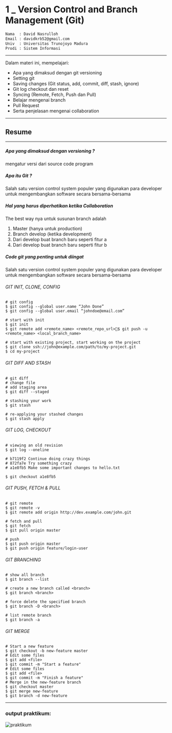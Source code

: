 # 1 \_ Version Control and Branch Management (Git)

```sh
Nama  : David Nasrulloh
Email : davidkrb52@gmail.com
Univ  : Universitas Trunojoyo Madura
Prodi : Sistem Informasi
```

---

Dalam materi ini, mempelajari:

- Apa yang dimaksud dengan git versioning
- Setting git
- Saving changes (Git status, add, commit, diff, stash, ignore)
- Git log checkout dan reset
- Syncing (Remote, Fetch, Push dan Pull)
- Belajar mengenai branch
- Pull Request
- Serta penjelasan mengenai collaboration

---

## Resume

---

##### Apa yang dimaksud dengan versioning ?

mengatur versi dari source code program

##### Apa itu Git ?

Salah satu version control system populer yang digunakan para developer untuk mengembangkan software secara bersama-bersama

##### Hal yang harus diperhatikan ketika Collaboration

The best way nya untuk susunan branch adalah

1. Master (hanya untuk production)
2. Branch develop (ketika development)
3. Dari develop buat branch baru seperti fitur a
4. Dari develop buat branch baru seperti fitur b

##### Code git yang penting untuk diingat

Salah satu version control system populer yang digunakan para developer untuk mengembangkan software secara bersama-bersama

###### GIT INIT, CLONE, CONFIG

```
# git config
$ git config --global user.name “John Done”
$ git config --global user.email “johndoe@email.com”

# start with init
$ git init
$ git remote add <remote_name> <remote_repo_url>$ git push -u <remote_name> <local_branch_name>

# start with existing project, start working on the project
$ git clone ssh://john@example.com/path/to/my-project.git
$ cd my-project
```

###### GIT DIFF AND STASH

```
# git diff
# change file
# add staging area
$ git diff --staged

# stashing your work
$ git stash

# re-applying your stashed changes
$ git stash apply
```

###### GIT LOG, CHECKOUT

```
# viewing an old revision
$ git log --oneline

# b7119f2 Continue doing crazy things
# 872fa7e Try something crazy
# a1e8fb5 Make some important changes to hello.txt

$ git checkout a1e8fb5
```

###### GIT PUSH, FETCH & PULL

```
# git remote
$ git remote -v
$ git remote add origin http://dev.example.com/john.git

# fetch and pull
$ git fetch
$ git pull origin master

# push
$ git push origin master
$ git push origin feature/login-user
```

###### GIT BRANCHING

```
# show all branch
$ git branch --list

# create a new branch called <branch>
$ git branch <branch>

# force delete the specified branch
$ git branch -D <branch>

# list remote branch
$ git branch -a
```

###### GIT MERGE

```
# Start a new feature
$ git checkout -b new-feature master
# Edit some files
$ git add <file>
$ git commit -m "Start a feature"
# Edit some files
$ git add <file>
$ git commit -m "Finish a feature"
# Merge in the new-feature branch
$ git checkout master
$ git merge new-feature
$ git branch -d new-feature
```

---

### output praktikum:

![praktikum](./screenshots/david.jpg)
